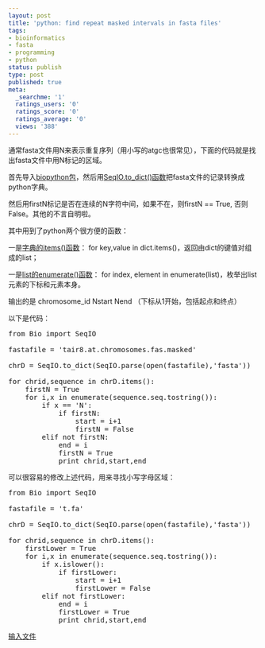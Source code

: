 ```yaml
---
layout: post
title: 'python: find repeat masked intervals in fasta files'
tags:
- bioinformatics
- fasta
- programming
- python
status: publish
type: post
published: true
meta:
  _searchme: '1'
  ratings_users: '0'
  ratings_score: '0'
  ratings_average: '0'
  views: '388'
---
```

通常fasta文件用N来表示重复序列（用小写的atgc也很常见），下面的代码就是找出fasta文件中用N标记的区域。

首先导入<a href="http://biopython.org/wiki/Main_Page" target="_blank">biopython包</a>，然后用<a href="http://biopython.org/DIST/docs/tutorial/Tutorial.html#htoc50" target="_blank">SeqIO.to_dict()函数</a>把fasta文件的记录转换成python字典。

然后用firstN标记是否在连续的N字符中间，如果不在，则firstN == True, 否则False。其他的不言自明啦。

其中用到了python两个很方便的函数：

一是<a href="http://docs.python.org/library/stdtypes.html#dict.items" target="_blank">字典的items()函数</a>： for key,value in dict.items()，返回由dict的键值对组成的list；

一是<a href="http://docs.python.org/library/functions.html#enumerate" target="_blank">list的enumerate()函数</a>： for index, element in enumerate(list)，枚举出list元素的下标和元素本身。

输出的是 chromosome_id Nstart Nend （下标从1开始，包括起点和终点）

以下是代码：
<pre>from Bio import SeqIO

fastafile = 'tair8.at.chromosomes.fas.masked'

chrD = SeqIO.to_dict(SeqIO.parse(open(fastafile),'fasta'))

for chrid,sequence in chrD.items():
    firstN = True
    for i,x in enumerate(sequence.seq.tostring()):
        if x == 'N':
            if firstN:
                start = i+1
                firstN = False
        elif not firstN:
            end = i
            firstN = True
            print chrid,start,end</pre>
可以很容易的修改上述代码，用来寻找小写字母区域：
<pre>from Bio import SeqIO

fastafile = 't.fa'

chrD = SeqIO.to_dict(SeqIO.parse(open(fastafile),'fasta'))

for chrid,sequence in chrD.items():
    firstLower = True
    for i,x in enumerate(sequence.seq.tostring()):
        if x.islower():
            if firstLower:
                start = i+1
                firstLower = False
        elif not firstLower:
            end = i
            firstLower = True
            print chrid,start,end</pre>
<a href="http://dl.getdropbox.com/u/308058/blog/200908/t.fa" target="_blank">输入文件</a>
